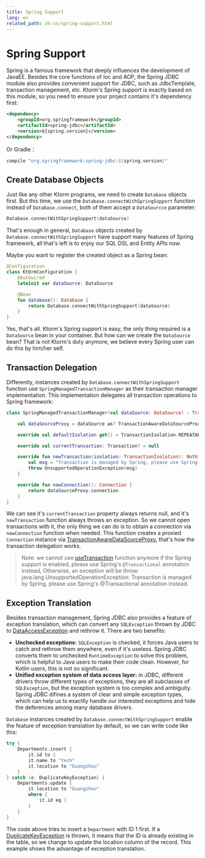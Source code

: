 ```yaml
---
title: Spring Support
lang: en
related_path: zh-cn/spring-support.html
---
```


# Spring Support

Spring is a famous framework that deeply influences the development of JavaEE. Besides the core functions of Ioc and AOP, the Spring JDBC module also provides convenient support for JDBC, such as JdbcTemplate, transaction management, etc. Ktorm's Spring support is exactly based on this module, so you need to ensure your project contains it's dependency first: 

```xml
<dependency>
    <groupId>org.springframework</groupId>
    <artifactId>spring-jdbc</artifactId>
    <version>${spring.version}</version>
</dependency>
```

Or Gradle：

```groovy
compile "org.springframework:spring-jdbc:${spring.version}"
```

## Create Database Objects

Just like any other Ktorm programs, we need to create `Database` objects first. But this time, we use the `Database.connectWithSpringSupport` function instead of `Database.connect`, both of them accept a `DataSourcce` parameter: 

```kotlin
Database.connectWithSpringSupport(dataSource)
```

That's enough in general, `Database` objects created by `Database.connectWithSpringSupport` have support many features of Spring framework, all that's left is to enjoy our SQL DSL and Entity APIs now. 

Maybe you want to register the created object as a Spring bean: 

```kotlin
@Configuration
class KtOrmConfiguration {
    @Autowired
    lateinit var dataSource: DataSource

    @Bean
    fun database(): Database {
        return Database.connectWithSpringSupport(dataSource)
    }
}
```

Yes, that's all. Ktorm's Spring support is easy, the only thing required is a `DataSource` bean in your container. But how can we create the `DataSource` bean? That is not Ktorm's duty anymore, we believe every Spring user can do this by him/her self. 

## Transaction Delegation

Differently, instances created by `Database.connectWithSpringSupport` function use `SpringManagedTransactionManager` as their transaction manager implementation. This implementation delegates all transaction operations to Spring framework: 

```kotlin
class SpringManagedTransactionManager(val dataSource: DataSource) : TransactionManager {

    val dataSourceProxy = dataSource as? TransactionAwareDataSourceProxy ?: TransactionAwareDataSourceProxy(dataSource)

    override val defaultIsolation get() = TransactionIsolation.REPEATABLE_READ

    override val currentTransaction: Transaction? = null

    override fun newTransaction(isolation: TransactionIsolation): Nothing {
        val msg = "Transaction is managed by Spring, please use Spring's @Transactional annotation instead."
        throw UnsupportedOperationException(msg)
    }

    override fun newConnection(): Connection {
        return dataSourceProxy.connection
    }
}
```

We can see it's `currentTransaction` property always returns null, and it's `newTransaction` function always throws an exception. So we cannot open transactions with it, the only thing we can do is to obtain a connection via `newConnection` function when needed. This function creates a proxied `Connection` instance via [TransactionAwareDataSourceProxy](https://docs.spring.io/spring/docs/current/javadoc-api/org/springframework/jdbc/datasource/TransactionAwareDataSourceProxy.html), that's how the transaction delegation works. 

> Note: we cannot use [useTransaction](./transaction-management.html#useTransaction-function) function anymore if the Spring support is enabled, please use Spring's `@Transactional` annotation instead, Otherwise, an exception will be throw: java.lang.UnsupportedOperationException: Transaction is managed by Spring, please use Spring's @Transactional annotation instead. 

## Exception Translation

Besides transaction management, Spring JDBC also provides a feature of exception translation, which can convert any `SQLException` thrown by JDBC to [DataAccessException](https://docs.spring.io/spring/docs/current/javadoc-api/org/springframework/dao/DataAccessException.html) and rethrow it. There are two benefits: 

- **Unchecked exceptions:** `SQLException` is checked, it forces Java users to catch and rethrow them anywhere, even if it's useless. Spring JDBC converts them to unchecked `RuntimeException` to solve this problem, which is helpful to Java users to make their code clean. However, for Kotlin users, this is not so significant. 
- **Unified exception system of data access layer:** in JDBC, different drivers throw different types of exceptions, they are all subclasses of `SQLException`, but the exception system is too complex and ambiguity. Spring JDBC difines a system of clear and simple exception types, which can help us to exactlly handle our interested exceptions and hide the deferences among many database drivers.

`Database` instances created by `Database.connectWithSpringSupport` enable the feature of exception translation by default, so we can write code like this: 

```kotlin
try {
    Departments.insert { 
        it.id to 1
        it.name to "tech"
        it.location to "Guangzhou"
    }
} catch (e: DuplicateKeyException) {
    Departments.update { 
        it.location to "Guangzhou"
        where { 
            it.id eq 1
        }
    }
}
```

The code above tries to insert a `Department` with ID 1 first. If a [DuplicateKeyException](https://docs.spring.io/spring/docs/current/javadoc-api/org/springframework/dao/DuplicateKeyException.html) is thrown, it means that the ID is already existing in the table, so we change to update the location column of the record. This example shows the advantage of exception translation. 

